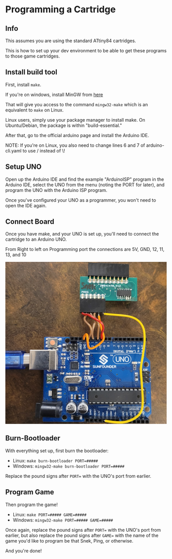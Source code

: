# Programming a Cartridge

## Info

This assumes you are using the standard ATtiny84 cartridges.

This is how to set up your dev environment to be able to get these programs to those game cartridges.

## Install build tool

First, install `make`.

If you're on windows, install MinGW from [here](http://sourceforge.net/projects/mingw-w64/files/Toolchains%20targetting%20Win32/Personal%20Builds/mingw-builds/installer/mingw-w64-install.exe/download)

That will give you access to the command `mingw32-make` which is an equivalent to `make` on Linux.

Linux users, simply use your package manager to install make. On Ubuntu/Debian, the package is within "build-essential."

After that, go to the official arduino page and install the Arduino IDE.

NOTE: If you're on Linux, you also need to change lines 6 and 7 of arduino-cli.yaml to use / instead of \\!

## Setup UNO

Open up the Arduino IDE and find the example "ArduinoISP" program in the Arduino IDE, select the UNO from the menu (noting the PORT for later), and program the UNO with the Arduino ISP program.

Once you've configured your UNO as a programmer, you won't need to open the IDE again.

## Connect Board

Once you have make, and your UNO is set up, you'll need to connect the cartridge to an Arduino UNO.

From Right to left on Programming port the connections are 5V, GND, 12, 11, 13, and 10

![prog-wiring-diagram](/docs/img/prog-wiring-diagram.jpg)

## Burn-Bootloader

With everything set up, first burn the bootloader:
 - Linux: `make burn-bootloader PORT=#####`
 - Windows: `mingw32-make burn-bootloader PORT=#####`

Replace the pound signs after `PORT=` with the UNO's port from earlier.

## Program Game

Then program the game!

 - Linux: `make PORT=##### GAME=#####`
 - Windows: `mingw32-make PORT=##### GAME=#####`

Once again, replace the pound signs after `PORT=` with the UNO's port from earlier, but also replace the pound signs after `GAME=` with the name of the game you'd like to program be that Snek, Ping, or otherwise.

And you're done!
